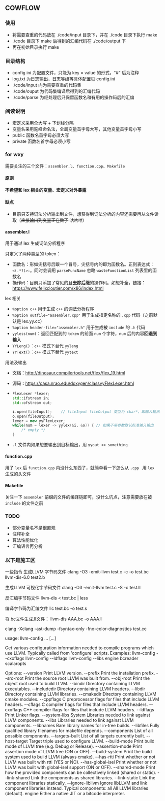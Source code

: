 ## COWFLOW

### 使用
- 将需要查重的代码放在 ./code/input 目录下，并在 ./code 目录下执行 make
- ./code 目录下 make 后得到的汇编代码在 ./code/output 下
- 再在初始目录执行 make

### 目录结构
- config.ini 为配置文件，只能为 key = value 的形式，"#" 后为注释
- log.txt 为日志输出，日志等级等具体配置见 config.ini
- ./code/input 内为需要查重的代码集
- ./code/ouput 为代码集编译后得到的汇编代码
- ./code/parse 为经处理后只保留函数名和有用的操作码后的汇编

### 阅读说明
- 宏定义采用全大写 + 下划线分隔
- 变量名采用驼峰命名法，全局变量首字母大写，其他变量首字母小写
- public 函数名首字母必须大写
- private 函数名首字母必须小写

### for wxy
需要关注的三个文件：`assembler.l`、`function.cpp`、`Makefile`

#### 原则
**不希望和 lex 相关的变量、宏定义对外暴露**

#### 缺点
- 目前只支持词法分析输出到文件，想获得到词法分析的内容还需要再从文件读取（~~直接输出到变量正在做了~~ 咕咕咕）

#### assembler.l
用于通过 lex 生成词法分析程序

只定义了两种类型的 token：
- 函数名：形如尖括号后跟一个冒号，尖括号内的即为函数名。正则表达式：`<(.*?)>:`。同时会调用 `parseFuncName` 忽略 `wasteFunctionList` 列表里的函数名
- 操作码：目前只添加了常见的且**去除后缀**的操作码。如想补全，链接：https://www.felixcloutier.com/x86/index.html

lex 相关
- `%option c++` 用于生成 `c++` 的词法分析程序
- `%option outfile="assembler.cpp"` 用于生成指定名称的 `.cpp` 代码（之前默认是 lex.yy.cc）
- `%option header-file="assembler.h"` 用于生成被 `include` 的 `.h` 代码
- `yyless(num)`：返回匹配到的 `token` 的前面 `num` 个字符，`num` 后的内容**回退到输入**
- `YYLeng()`：`c++` 模式下替代 `yyleng`
- `YYText()`：`c++` 模式下替代 `yytext`

用法及输出
- 文档：http://dinosaur.compilertools.net/flex/flex_19.html
- 源码：https://casa.nrao.edu/doxygen/classyyFlexLexer.html

- ```c++
  FlexLexer *lexer;
  std::ifstream in;
  std::ofstream out;
  
  i.open(fileInput);	// fileInput fileOutput 类型为 char*，即输入输出的文件名
  o.open(fileOutput);
  lexer = new yyFlexLexer;
  while(num = lexer -> yylex(&i, &o)) {	// 如果不带参数默认标准输入输出
      /* empty */
  }
  ```
- `.l` 文件内如果想要输出到目标输出，用 `yyout << something`

#### function.cpp
用了 `lex` 后 `function.cpp` 内没什么东西了，就简单看一下怎么从 `.cpp ` 用 `lex` 生成的头文件

#### Makefile
关注一下 `assembler` 前缀的文件的编译链即可，没什么坑点，注意需要放在被 `include` 的文件之前

### TODO
- 部分变量名不是很直观
- 注释补全
- 算法性能优化
- 汇编语言再分析

### 以下是施工区
一些指令
生成LLVM 字节码文件 clang -O3 -emit-llvm test.c -c -o test.bc llvm-dis-6.0 test2.b

生成LLVM 可视化字节码文件 clang -O3 -emit-llvm test.c -S -o test.ll

反汇编字节码文件 llvm-dis < test.bc | less

编译字节码为汇编文件 llc test.bc -o test.s

将.bc文件生成.ll文件： llvm-dis AAA.bc -o AAA.ll

clang -Xclang -ast-dump -fsyntax-only -fno-color-diagnostics test.cc

usage: llvm-config ... [...]

Get various configuration information needed to compile programs which use LLVM. Typically called from 'configure' scripts. Examples: llvm-config --cxxflags llvm-config --ldflags llvm-config --libs engine bcreader scalaropts

Options: --version Print LLVM version. --prefix Print the installation prefix. --src-root Print the source root LLVM was built from. --obj-root Print the object root used to build LLVM. --bindir Directory containing LLVM executables. --includedir Directory containing LLVM headers. --libdir Directory containing LLVM libraries. --cmakedir Directory containing LLVM cmake modules. --cppflags C preprocessor flags for files that include LLVM headers. --cflags C compiler flags for files that include LLVM headers. --cxxflags C++ compiler flags for files that include LLVM headers. --ldflags Print Linker flags. --system-libs System Libraries needed to link against LLVM components. --libs Libraries needed to link against LLVM components. --libnames Bare library names for in-tree builds. --libfiles Fully qualified library filenames for makefile depends. --components List of all possible components. --targets-built List of all targets currently built. --host-target Target triple used to configure LLVM. --build-mode Print build mode of LLVM tree (e.g. Debug or Release). --assertion-mode Print assertion mode of LLVM tree (ON or OFF). --build-system Print the build system used to build LLVM (always cmake). --has-rtti Print whether or not LLVM was built with rtti (YES or NO). --has-global-isel Print whether or not LLVM was built with global-isel support (ON or OFF). --shared-mode Print how the provided components can be collectively linked (shared or static). --link-shared Link the components as shared libraries. --link-static Link the component libraries statically. --ignore-libllvm Ignore libLLVM and link component libraries instead. Typical components: all All LLVM libraries (default). engine Either a native JIT or a bitcode interpreter.
